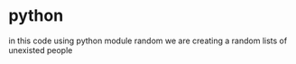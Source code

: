 # python


in this code using python module random we are creating a random lists of unexisted people
